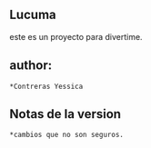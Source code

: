 Lucuma
--------

este es un proyecto para divertime.

author:
------
    *Contreras Yessica

Notas de la version
------------------
    *cambios que no son seguros.
